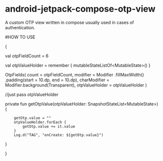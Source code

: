 # android-jetpack-compose-otp-view

A custom OTP view written in compose usually used in cases of authentication.

#HOW TO USE

{

val otpFieldCount = 6

val otpValueHolder = remember { mutableStateListOf<MutableState<String>>() }



OtpFields(
  count = otpFieldCount,
  modifier = Modifier
  .fillMaxWidth()
  .padding(start = 10.dp, end = 10.dp),
  charModifier = Modifier.background(Transparent),
  otpValueHolder = otpValueHolder
)




//just pass otpValueHolder
  
private fun getOtpValue(otpValueHolder: SnapshotStateList<MutableState<String>>) {
  
        getOtp.value = ""
        otpValueHolder.forEach {
            getOtp.value += it.value
        }
        Log.d("TAG", "onCreate: ${getOtp.value}") 
  
}

  }
